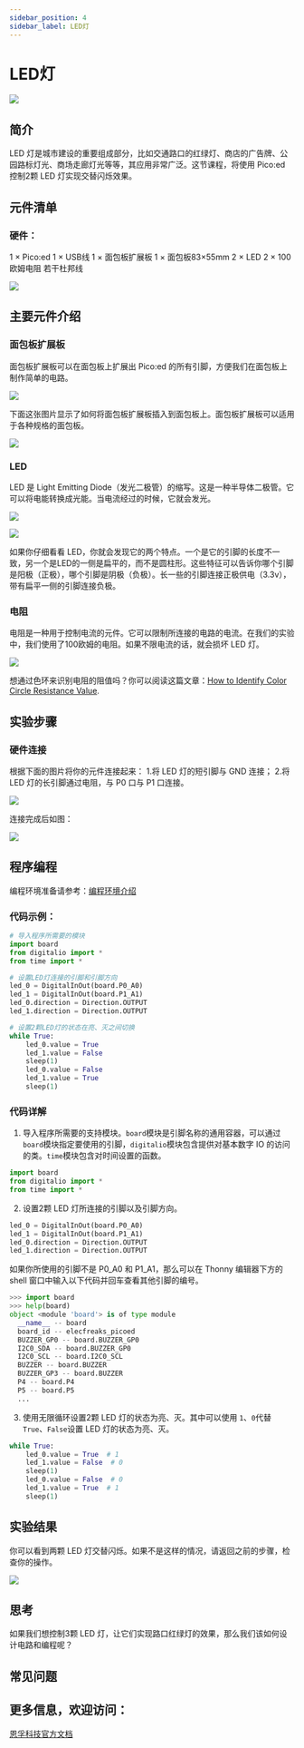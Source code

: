 ```yaml
---
sidebar_position: 4
sidebar_label: LED灯
---
```


# LED灯

![](./images/pico-ed-starter-kit-case-01-01.png)

## 简介
LED 灯是城市建设的重要组成部分，比如交通路口的红绿灯、商店的广告牌、公园路标灯光、商场走廊灯光等等，其应用非常广泛。这节课程，将使用 Pico:ed 控制2颗 LED 灯实现交替闪烁效果。

## 元件清单

### 硬件：
1 × Pico:ed
1 × USB线
1 × 面包板扩展板
1 × 面包板83×55mm
2 × LED
2 × 100欧姆电阻
若干杜邦线

![](./images/pico-ed-starter-kit-case-01-02.png)

## 主要元件介绍

### 面包板扩展板
面包板扩展板可以在面包板上扩展出 Pico:ed 的所有引脚，方便我们在面包板上制作简单的电路。

![](./images/pico-ed-starter-kit-case-01-03.png)

下面这张图片显示了如何将面包板扩展板插入到面包板上。面包板扩展板可以适用于各种规格的面包板。

![](./images/pico-ed-starter-kit-case-01-04.png)

### LED
LED 是 Light Emitting Diode（发光二极管）的缩写。这是一种半导体二极管。它可以将电能转换成光能。当电流经过的时候，它就会发光。

![](./images/pico-ed-starter-kit-case-01-05.png)


![](./images/pico-ed-starter-kit-case-01-06.png)

如果你仔细看看 LED，你就会发现它的两个特点。一个是它的引脚的长度不一致，另一个是LED的一侧是扁平的，而不是圆柱形。这些特征可以告诉你哪个引脚是阳极（正极），哪个引脚是阴极（负极）。长一些的引脚连接正极供电（3.3v），带有扁平一侧的引脚连接负极。

### 电阻
电阻是一种用于控制电流的元件。它可以限制所连接的电路的电流。在我们的实验中，我们使用了100欧姆的电阻。如果不限电流的话，就会损坏 LED 灯。

![](./images/pico-ed-starter-kit-case-01-07.png)

想通过色环来识别电阻的阻值吗？你可以阅读这篇文章：[How to Identify Color Circle Resistance Value](https://www.elecfreaks.com/blog/how-to-identify-color-circle-resistance-value.html/).

## 实验步骤

### 硬件连接
根据下面的图片将你的元件连接起来：
1.将 LED 灯的短引脚与 GND 连接；
2.将 LED 灯的长引脚通过电阻，与 P0 口与 P1 口连接。

![](./images/pico-ed-starter-kit-case-01-08.png)

连接完成后如图：

![](./images/pico-ed-starter-kit-case-01-09.png)

## 程序编程
编程环境准备请参考：[编程环境介绍](https://www.yuque.com/elecfreaks-learn/picoed/er7nuh)

### 代码示例：
```python
# 导入程序所需要的模块
import board
from digitalio import *
from time import *

# 设置LED灯连接的引脚和引脚方向
led_0 = DigitalInOut(board.P0_A0)
led_1 = DigitalInOut(board.P1_A1)
led_0.direction = Direction.OUTPUT
led_1.direction = Direction.OUTPUT

# 设置2颗LED灯的状态在亮、灭之间切换
while True:
    led_0.value = True
    led_1.value = False
    sleep(1)
    led_0.value = False
    led_1.value = True
    sleep(1)
```

### 代码详解

1. 导入程序所需要的支持模块。`board`模块是引脚名称的通用容器，可以通过`board`模块指定要使用的引脚，`digitalio`模块包含提供对基本数字 IO 的访问的类。`time`模块包含对时间设置的函数。
```python
import board
from digitalio import *
from time import *
```

2. 设置2颗 LED 灯所连接的引脚以及引脚方向。

```python
led_0 = DigitalInOut(board.P0_A0)
led_1 = DigitalInOut(board.P1_A1)
led_0.direction = Direction.OUTPUT
led_1.direction = Direction.OUTPUT
```
如果你所使用的引脚不是 P0_A0 和 P1_A1，那么可以在 Thonny 编辑器下方的 shell 窗口中输入以下代码并回车查看其他引脚的编号。

```python
>>> import board
>>> help(board)
object <module 'board'> is of type module
  __name__ -- board
  board_id -- elecfreaks_picoed
  BUZZER_GP0 -- board.BUZZER_GP0
  I2C0_SDA -- board.BUZZER_GP0
  I2C0_SCL -- board.I2C0_SCL
  BUZZER -- board.BUZZER
  BUZZER_GP3 -- board.BUZZER
  P4 -- board.P4
  P5 -- board.P5
  ...
```

3. 使用无限循环设置2颗 LED 灯的状态为亮、灭。其中可以使用 `1`、`0`代替`True`、`False`设置 LED 灯的状态为亮、灭。

```python
while True:
    led_0.value = True  # 1
    led_1.value = False  # 0
    sleep(1)
    led_0.value = False  # 0
    led_1.value = True  # 1
    sleep(1)
```

## 实验结果
你可以看到两颗 LED 灯交替闪烁。如果不是这样的情况，请返回之前的步骤，检查你的操作。

![](./images/pico-ed-starter-kit-case-01.gif)

## 思考
如果我们想控制3颗 LED 灯，让它们实现路口红绿灯的效果，那么我们该如何设计电路和编程呢？

## 常见问题

## 更多信息，欢迎访问：
[恩孚科技官方文档](https://www.elecfreaks.com/learn-en/)
